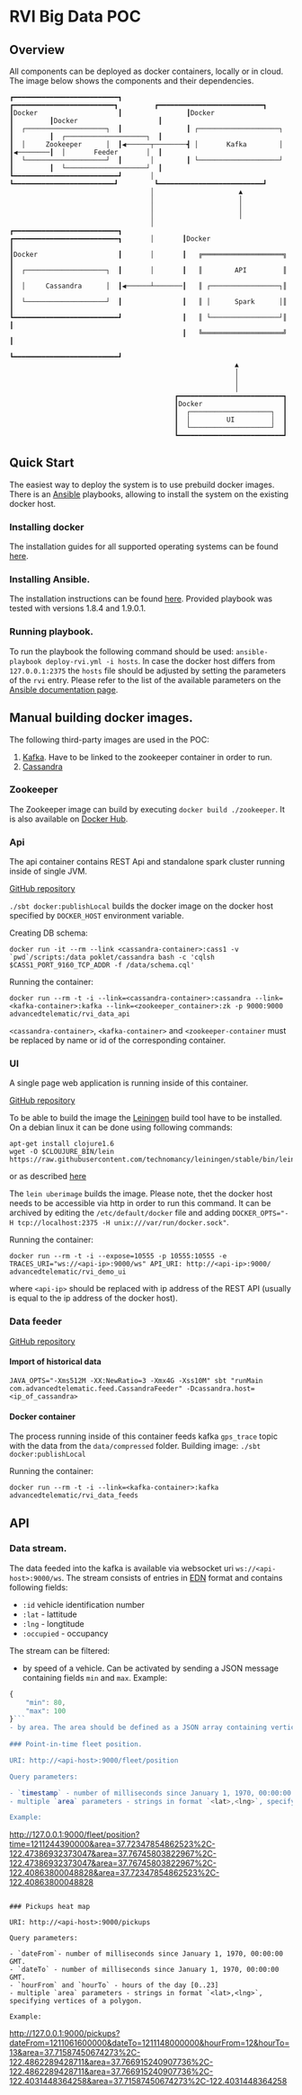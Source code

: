 # RVI Big Data POC

## Overview

All components can be deployed as docker containers, locally or in cloud. The image below shows the components and their dependencies.

    ┏━━━━━━━━━━━━━━━━━━━━━━━━━━┓                ┏━━━━━━━━━━━━━━━━━━━━━━━━━┓         ┏━━━━━━━━━━━━━━━━━━━━━━━━━━┓
    ┃Docker                    ┃                ┃Docker                   ┃         ┃Docker                    ┃
    ┃  ┌────────────────────┐  ┃                ┃ ┌────────────────────┐  ┃         ┃  ┌────────────────────┐  ┃
    ┃  │     Zookeeper      │  ┃◀──────┬────────┫ │       Kafka        │  ┃◀────────┃  │       Feeder       │  ┃
    ┃  └────────────────────┘  ┃       │        ┃ └────────────────────┘  ┃         ┃  └────────────────────┘  ┃
    ┗━━━━━━━━━━━━━━━━━━━━━━━━━━┛       │        ┗━━━━━━━━━━━━━━━━━━━━━━━━━┛         ┗━━━━━━━━━━━━━━━━━━━━━━━━━━┛
                                       │                     ▲
                                       │                     │
                                       │                     │
                                       │                     │
                                       │       ┏━━━━━━━━━━━━━━━━━━━━━━━━━━┓
    ┏━━━━━━━━━━━━━━━━━━━━━━━━━━┓       │       ┃Docker                    ┃
    ┃Docker                    ┃       │       ┃   ╔════════════════════╗ ┃
    ┃  ┌────────────────────┐  ┃       │       ┃   ║        API         ║ ┃
    ┃  │     Cassandra      │  ┃◀──────┴───────┃   ║ ┌─────────────────┐║ ┃
    ┃  └────────────────────┘  ┃               ┃   ║ │      Spark      │║ ┃
    ┗━━━━━━━━━━━━━━━━━━━━━━━━━━┛               ┃   ║ └─────────────────┘║ ┃
                                               ┃   ╚════════════════════╝ ┃
                                               ┗━━━━━━━━━━━━━━━━━━━━━━━━━━┛
                                                            ▲
                                                            │
                                                            │
                                                            │
                                             ┏━━━━━━━━━━━━━━━━━━━━━━━━━━┓
                                             ┃Docker                    ┃
                                             ┃  ┌────────────────────┐  ┃
                                             ┃  │         UI         │  ┃
                                             ┃  └────────────────────┘  ┃
                                             ┗━━━━━━━━━━━━━━━━━━━━━━━━━━┛

## Quick Start

The easiest way to deploy the system is to use prebuild docker images. There is an [Ansible](http://www.ansible.com/home) playbooks, allowing to install the system on the existing docker host.

### Installing docker

The installation guides for all supported operating systems can be found [here](https://docs.docker.com/installation/#installation).

### Installing Ansible.

The installation instructions can be found [here](http://docs.ansible.com/intro_installation.html). Provided playbook was tested with versions 1.8.4 and 1.9.0.1.

### Running playbook.

To run the playbook the following command should be used: `ansible-playbook deploy-rvi.yml -i hosts`. In case the docker host differs from `127.0.0.1:2375` the `hosts` file should be adjusted by setting the parameters of the `rvi` entry. Please refer to the list of the available parameters on the [Ansible documentation page](http://docs.ansible.com/intro_inventory.html#list-of-behavioral-inventory-parameters). 

## Manual building docker images.

The following third-party images are used in the POC:

1. [Kafka](https://registry.hub.docker.com/u/ches/kafka/). Have to be linked to the zookeeper container in order to run.
2. [Cassandra](https://registry.hub.docker.com/u/poklet/cassandra/)

### Zookeeper
The Zookeeper image can build by executing `docker build ./zookeeper`. It is also available on [Docker Hub](https://registry.hub.docker.com/u/advancedtelematic/zookeeper/).

### Api

The api container contains REST Api and standalone spark cluster running inside of single JVM. 

[GitHub repository](https://github.com/advancedtelematic/rvi_big_data-data-api.git)

`./sbt docker:publishLocal` builds the docker image on the docker host specified by `DOCKER_HOST` environment variable.

Creating DB schema:
```
docker run -it --rm --link <cassandra-container>:cass1 -v `pwd`/scripts:/data poklet/cassandra bash -c 'cqlsh $CASS1_PORT_9160_TCP_ADDR -f /data/schema.cql'
```

Running the container:
```
docker run --rm -t -i --link=<cassandra-container>:cassandra --link=<kafka-container>:kafka --link=<zookeeper_container>:zk -p 9000:9000 advancedtelematic/rvi_data_api
```
`<cassandra-container>`, `<kafka-container>` and `<zookeeper-container` must be replaced by name or id of the corresponding container.

### UI 

A single page web application is running inside of this container. 

[GitHub repository](https://github.com/advancedtelematic/rvi_big_data-rvi-demo-ui.git) 

To be able to build the image the [Leiningen](http://leiningen.org/) build tool have to be 
installed. On a debian linux it can be done using following commands:
```
apt-get install clojure1.6
wget -O $CLOUJURE_BIN/lein https://raw.githubusercontent.com/technomancy/leiningen/stable/bin/lein
```
or as described [here](http://leiningen.org/#install)

The `lein uberimage` builds the image. Please note, thet the docker host needs to be accessible via http in order to run this command. It can be archived 
by editing the `/etc/default/docker` file and adding `DOCKER_OPTS="-H tcp://localhost:2375 -H unix:///var/run/docker.sock"`.

Running the container: 
```
docker run --rm -t -i --expose=10555 -p 10555:10555 -e TRACES_URI="ws://<api-ip>:9000/ws" API_URI: http://<api-ip>:9000/ advancedtelematic/rvi_demo_ui
```
where `<api-ip>` should be replaced with ip address of the REST API (usually is equal to the ip address of the docker host).

### Data feeder

[GitHub repository](https://github.com/advancedtelematic/rvi_big_data-data_feeds.git) 

#### Import of historical data

```
JAVA_OPTS="-Xms512M -XX:NewRatio=3 -Xmx4G -Xss10M" sbt "runMain com.advancedtelematic.feed.CassandraFeeder" -Dcassandra.host=<ip_of_cassandra>
```

#### Docker container

The process running inside of this container feeds kafka `gps_trace` topic with the data from the `data/compressed` folder.
Building image: `./sbt docker:publishLocal`

Running the container:
```
docker run --rm -t -i --link=<kafka-container>:kafka advancedtelematic/rvi_data_feeds
```

## API

### Data stream.

The data feeded into the kafka is available via websocket uri `ws://<api-host>:9000/ws`. The stream consists of entries in [EDN](https://github.com/edn-format/edn) 
format and contains following fields:

- `:id` vehicle identification number
- `:lat` - lattitude
- `:lng` - longtitude
- `:occupied` - occupancy

The stream can be filtered:

- by speed of a vehicle. Can be activated by sending a JSON message containing fields `min` and `max`. Example: 
```js
{
    "min": 80,
    "max": 100
}``` 
- by area. The area should be defined as a JSON array containing vertices of a polygon. Each vertex is defined as a object with the fields `lat` and `lng`.
 
### Point-in-time fleet position.

URI: http://<api-host>:9000/fleet/position

Query parameters:

- `timestamp` - number of milliseconds since January 1, 1970, 00:00:00 GMT.
- multiple `area` parameters - strings in format `<lat>,<lng>`, specifying vertices of a polygon.

Example:
```
http://127.0.0.1:9000/fleet/position?time=1211244390000&area=37.72347854862523%2C-122.47386932373047&area=37.76745803822967%2C-122.47386932373047&area=37.76745803822967%2C-122.40863800048828&area=37.72347854862523%2C-122.40863800048828
```

### Pickups heat map

URI: http://<api-host>:9000/pickups

Query parameters:

- `dateFrom`- number of milliseconds since January 1, 1970, 00:00:00 GMT.
- `dateTo` - number of milliseconds since January 1, 1970, 00:00:00 GMT.
- `hourFrom` and `hourTo` - hours of the day [0..23]
- multiple `area` parameters - strings in format `<lat>,<lng>`, specifying vertices of a polygon.

Example:
```
http://127.0.0.1:9000/pickups?dateFrom=1211061600000&dateTo=1211148000000&hourFrom=12&hourTo=13&area=37.71587450674273%2C-122.4862289428711&area=37.766915240907736%2C-122.4862289428711&area=37.766915240907736%2C-122.4031448364258&area=37.71587450674273%2C-122.4031448364258
```
